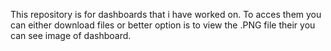 This repository is for dashboards that i have worked on. To acces them you can either download files or better option is to view the .PNG file their you can see image of dashboard.

